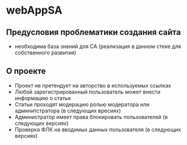 # webAppSA
## Предусловия проблематики создания сайта
* необходима база знаний для СА (реализация в данном стеке для собственного развития)
## О проекте
* Проект не претендует на авторство в используемых ссылках
* Любой зарегистрированный пользователь может внести информацию о статье
* Статьи проходят модерацию ролью модератора или админитстратора (в следующих вресиях)
* Администратор имеет права блокировать пользователей (в следующих версиях)
* Проверка ФЛК на вводимых данных пользователя (в следующих версиях)
